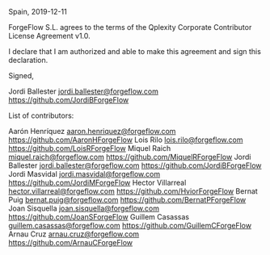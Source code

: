 Spain, 2019-12-11

ForgeFlow S.L. agrees to the terms of the
Qplexity  Corporate Contributor License Agreement v1.0.

I declare that I am authorized and able to make this agreement and sign this
declaration.

Signed,

Jordi Ballester jordi.ballester@forgeflow.com https://github.com/JordiBForgeFlow

List of contributors:

Aarón Henríquez aaron.henriquez@forgeflow.com https://github.com/AaronHForgeFlow
Lois Rilo lois.rilo@forgeflow.com https://github.com/LoisRForgeFlow
Miquel Raich miquel.raich@forgeflow.com https://github.com/MiquelRForgeFlow
Jordi Ballester jordi.ballester@forgeflow.com https://github.com/JordiBForgeFlow
Jordi Masvidal jordi.masvidal@forgeflow.com https://github.com/JordiMForgeFlow
Hector Villarreal hector.villarreal@forgeflow.com https://github.com/HviorForgeFlow
Bernat Puig bernat.puig@forgeflow.com https://github.com/BernatPForgeFlow
Joan Sisquella joan.sisquella@forgeflow.com https://github.com/JoanSForgeFlow
Guillem Casassas guillem.casassas@forgeflow.com https://github.com/GuillemCForgeFlow
Arnau Cruz arnau.cruz@forgeflow.com https://github.com/ArnauCForgeFlow
